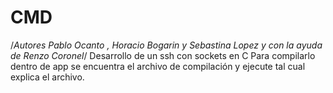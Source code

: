 # CMD
/*Autores Pablo Ocanto , Horacio Bogarin y Sebastina Lopez y con la ayuda de Renzo Coronel*/
Desarrollo de un ssh con sockets en C
Para compilarlo dentro de app se encuentra el archivo de compilación y ejecute tal cual explica el archivo.


